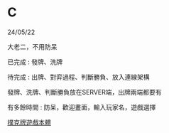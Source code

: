 # C
24/05/22

大老二，不用防呆


已完成 : 發牌、洗牌


待完成 : 出牌、對弈過程、判斷勝負、放入連線架構


發牌、洗牌、判斷勝負放在SERVER端，出牌兩端都要有

有多餘時間 : 防呆，歡迎畫面，輸入玩家名，遊戲選擇

[撲克牌遊戲本體](localtest/Project1/test.cpp)

